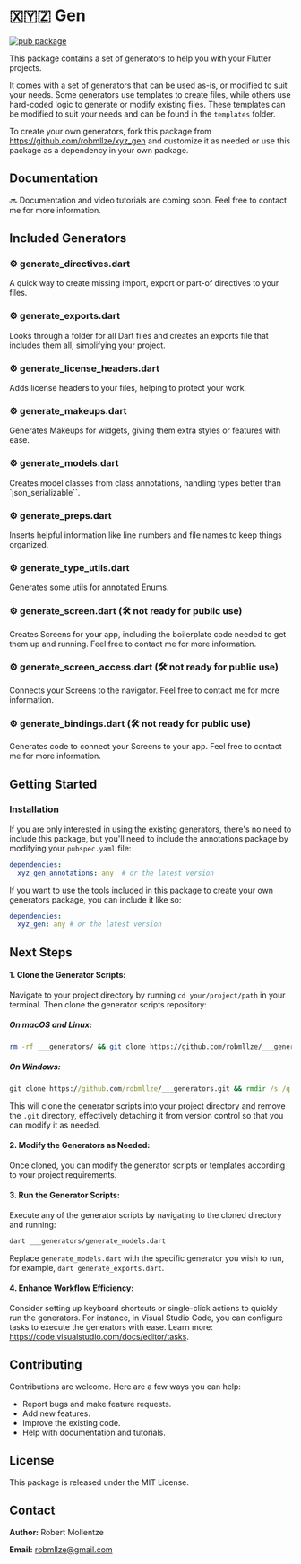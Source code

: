 # 🇽🇾🇿 Gen

[![pub package](https://img.shields.io/pub/v/xyz_gen.svg)](https://pub.dev/packages/xyz_gen)

This package contains a set of generators to help you with your Flutter projects.

It comes with a set of generators that can be used as-is, or modified to suit your needs. Some generators use templates to create files, while others use hard-coded logic to generate or modify existing files. These templates can be modified to suit your needs and can be found in the `templates` folder.

To create your own generators, fork this package from https://github.com/robmllze/xyz_gen and customize it as needed or use this package as a dependency in your own package.

## Documentation

🔜 Documentation and video tutorials are coming soon. Feel free to contact me for more information.

## Included Generators

### ⚙️ generate_directives.dart
A quick way to create missing import, export or part-of directives to your files.

### ⚙️ generate_exports.dart
Looks through a folder for all Dart files and creates an exports file that includes them all, simplifying your project.

### ⚙️ generate_license_headers.dart
Adds license headers to your files, helping to protect your work.

### ⚙️ generate_makeups.dart
Generates Makeups for widgets, giving them extra styles or features with ease.

### ⚙️ generate_models.dart
Creates model classes from class annotations, handling types better than `json_serializable``.

### ⚙️ generate_preps.dart
Inserts helpful information like line numbers and file names to keep things organized.

### ⚙️ generate_type_utils.dart
Generates some utils for annotated Enums.

### ⚙️ generate_screen.dart (🛠️ not ready for public use)
Creates Screens for your app, including the boilerplate code needed to get them up and running. Feel free to contact me for more information.

### ⚙️ generate_screen_access.dart (🛠️ not ready for public use)
Connects your Screens to the navigator. Feel free to contact me for more information.

### ⚙️ generate_bindings.dart (🛠️ not ready for public use)
Generates code to connect your Screens to your app. Feel free to contact me for more information.

## Getting Started

### Installation

If you are only interested in using the existing generators, there's no need to include this package, but you'll need to include the annotations package by modifying your `pubspec.yaml` file:

```yaml
dependencies:
  xyz_gen_annotations: any  # or the latest version
```

If you want to use the tools included in this package to create your own generators package, you can include it like so:

```yaml
dependencies:
  xyz_gen: any # or the latest version
```

## Next Steps

#### 1. Clone the Generator Scripts:

Navigate to your project directory by running `cd your/project/path` in your terminal. Then clone the generator scripts repository:

##### On macOS and Linux:

```bash
rm -rf ___generators/ && git clone https://github.com/robmllze/___generators.git && dart pub get && rm -rf ___generators/.git/
```
##### On Windows:

```cmd
git clone https://github.com/robmllze/___generators.git && rmdir /s /q ___generators/.git/
```

This will clone the generator scripts into your project directory and remove the `.git` directory, effectively detaching it from version control so that you can modify it as needed.

#### 2. Modify the Generators as Needed:

Once cloned, you can modify the generator scripts or templates according to your project requirements.

#### 3. Run the Generator Scripts:

Execute any of the generator scripts by navigating to the cloned directory and running:

```bash
dart ___generators/generate_models.dart
```

Replace `generate_models.dart` with the specific generator you wish to run, for example, `dart generate_exports.dart`.

#### 4. Enhance Workflow Efficiency:

Consider setting up keyboard shortcuts or single-click actions to quickly run the generators. For instance, in Visual Studio Code, you can configure tasks to execute the generators with ease. Learn more: https://code.visualstudio.com/docs/editor/tasks.
## Contributing

Contributions are welcome. Here are a few ways you can help:

- Report bugs and make feature requests.
- Add new features.
- Improve the existing code.
- Help with documentation and tutorials.

## License

This package is released under the MIT License.

## Contact

**Author:** Robert Mollentze

**Email:** robmllze@gmail.com
